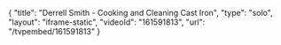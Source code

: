 {
    "title": "Derrell Smith - Cooking and Cleaning Cast Iron",
    "type": "solo",
    "layout": "iframe-static",
    "videoId": "161591813",
    "url": "\/tvpembed\/161591813"
}